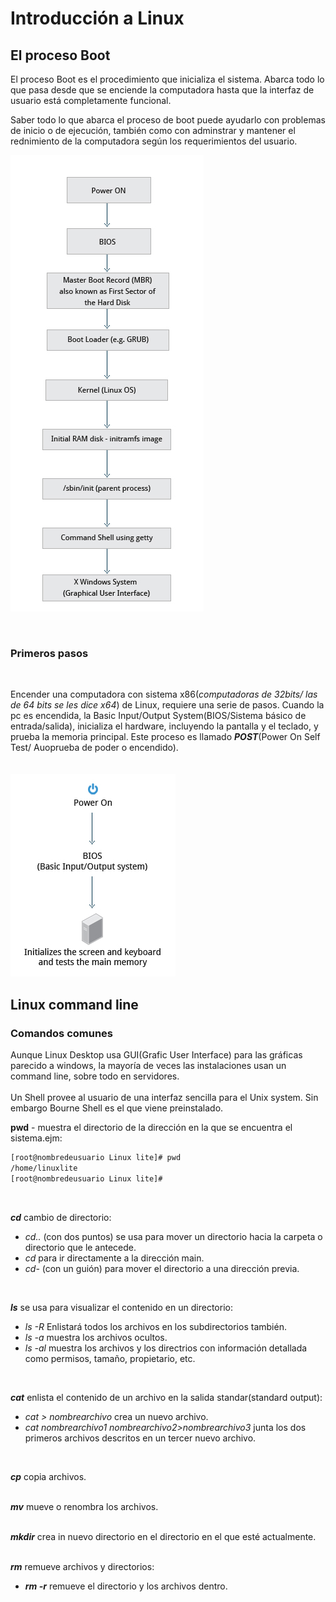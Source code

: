 # Introducción a Linux

## El proceso Boot

El proceso Boot es el procedimiento que inicializa el sistema. Abarca todo lo que pasa desde que se enciende la computadora hasta que la interfaz de usuario está completamente funcional.  

Saber todo lo que abarca el proceso de boot puede ayudarlo con problemas de inicio o de ejecución, también como con adminstrar y mantener el rednimiento de la computadora según los requerimientos del usuario.

![modelo conceptual del boot en Linux](bootdiagram.jpg)  

</br>  

### **Primeros pasos**  

</br>  

Encender una computadora con sistema x86(_computadoras de 32bits/ las de 64 bits se les dice x64_) de Linux, requiere una serie de pasos. Cuando la pc es encendida, la Basic Input/Output System(BIOS/Sistema básico de entrada/salida), inicializa el hardware, incluyendo la pantalla y el teclado, y prueba la memoria principal. Este proceso es llamado _**POST**_(Power On Self Test/ Auoprueba de poder o encendido).  
</br>  
![modelo conceptual de la BIOS](BIOSpoweron.jpg)

## Linux command line

### **Comandos comunes**

Aunque Linux Desktop usa GUI(Grafic User Interface) para las gráficas parecido a windows, la mayoría de veces las instalaciones usan un command line, sobre todo en servidores.  
</br>
Un Shell provee al usuario de una interfaz sencilla para el Unix system. Sin embargo Bourne Shell es el que viene preinstalado.

**pwd** - muestra el directorio de la dirección en la que se encuentra el sistema.ejm:

```bash
[root@nombredeusuario Linux lite]# pwd  
/home/linuxlite
[root@nombredeusuario Linux lite]#
```  

</br>

_**cd**_ cambio de directorio:

* _cd.._ (con dos puntos) se usa para mover un directorio hacia la carpeta o directorio que le antecede.  
* _cd_ para ir directamente a la dirección main.  
* _cd-_ (con un guión) para mover el directorio a una dirección previa.  
</br>

_**ls**_ se usa para visualizar el contenido en un directorio:  

* _ls -R_ Enlistará todos los archivos en los subdirectorios también.  
* _ls -a_ muestra los archivos ocultos.  
* _ls -al_ muestra los archivos y los directrios con información detallada como permisos, tamaño, propietario, etc.  
</br>  

_**cat**_ enlista el contenido de un archivo en la salida standar(standard output):  

* _cat > nombrearchivo_ crea un nuevo archivo.  
* _cat nombrearchivo1 nombrearchivo2>nombrearchivo3_ junta los dos primeros archivos descritos en un tercer nuevo archivo.  
</br>

_**cp**_ copia archivos.  
</br>  

_**mv**_ mueve o renombra los archivos.  
</br>  

_**mkdir**_ crea in nuevo directorio en el directorio en el que esté actualmente.  
</br>  

_**rm**_  remueve archivos y directorios:  

* _**rm -r**_ remueve el directorio y los archivos dentro.  
